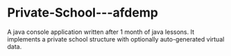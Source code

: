 # Private-School---afdemp

A java console application written after 1 month of java lessons. It implements a private school structure with optionally auto-generated virtual data.
